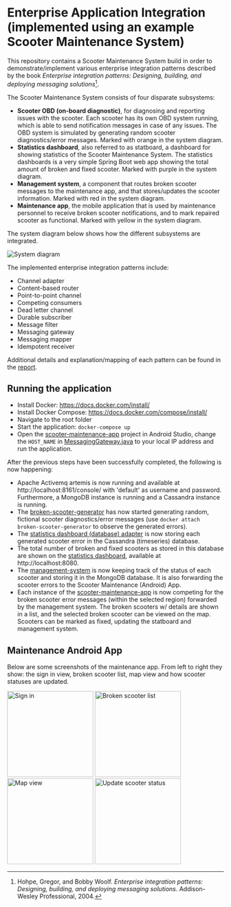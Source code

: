 # Enterprise Application Integration (implemented using an example Scooter Maintenance System)
This repository contains a Scooter Maintenance System build in order to demonstrate/implement various enterprise integration patterns described by the book _Enterprise integration patterns: Designing, building, and deploying messaging solutions_[^1].

The Scooter Maintenance System consists of four disparate subsystems:
- **Scooter OBD (on-board diagnostic)**, for diagnosing and reporting issues with the scooter. Each scooter has its own OBD system running, which is able to send notification messages in case of any issues. The OBD system is simulated by generating random scooter diagnostics/error messages. Marked with orange in the system diagram.
- **Statistics dashboard**, also referred to as statboard, a dashboard for showing statistics of the Scooter Maintenance System. The statistics dashboards is a very simple Spring Boot web app showing the total amount of broken and fixed scooter. Marked with purple in the system diagram.
- **Management system**, a component that routes broken scooter messages to the maintenance app, and that stores/updates the scooter information. Marked with red in the system diagram.
- **Maintenance app**, the mobile application that is used by maintenance personnel to receive broken scooter notifications, and to mark repaired scooter as functional. Marked with yellow in the system diagram.

The system diagram below shows how the different subsystems are integrated.

![System diagram](https://github.com/rriesebos/enterprise-application-integration/blob/main/images/diagrams/system-diagram.png)

The implemented enterprise integration patterns include:
- Channel adapter
- Content-based router
- Point-to-point channel
- Competing consumers
- Dead letter channel
- Durable subscriber
- Message filter
- Messaging gateway
- Messaging mapper
- Idempotent receiver

Additional details and explanation/mapping of each pattern can be found in the [report](https://github.com/rriesebos/enterprise-application-integration/blob/main/report.pdf).

## Running the application
- Install Docker: <https://docs.docker.com/install/>
- Install Docker Compose: <https://docs.docker.com/compose/install/>
- Navigate to the root folder
- Start the application: `docker-compose up`
- Open the [scooter-maintenance-app](https://github.com/rriesebos/enterprise-application-integration/tree/main/scooter-maintenance-app) project in Android Studio, change the `HOST_NAME` in [MessagingGateway.java](https://github.com/rriesebos/enterprise-application-integration/blob/main/scooter-maintenance-app/app/src/main/java/com/eai/scootermaintenanceapp/messaging/MessagingGateway.java) to your local IP address and run the application.

After the previous steps have been successfully completed, the following is now happening:
- Apache Activemq artemis is now running and available at http://localhost:8161/console/ with 'default' as username and password. Furthermore, a MongoDB instance is running and a Cassandra instance is running.
- The [broken-scooter-generator](https://github.com/rriesebos/enterprise-application-integration/tree/main/broken-scooter-generator) has now started generating random, fictional scooter diagnostics/error messages (use `docker attach broken-scooter-generator` to observe the generated errors). 
- The [statistics dashboard (database) adapter](https://github.com/rriesebos/enterprise-application-integration/tree/main/statboard-adapter) is now storing each generated scooter error in the Cassandra (timeseries) database.
- The total number of broken and fixed scooters as stored in this database are shown on the [statistics dashboard](https://github.com/rriesebos/enterprise-application-integration/tree/main/statboard), available at http://localhost:8080. 
- The [management-system](https://github.com/rriesebos/enterprise-application-integration/tree/main/management-system) is now keeping track of the status of each scooter and storing it in the MongoDB database. It is also forwarding the scooter errors to the Scooter Maintenance (Android) App.
- Each instance of the [scooter-maintenance-app](https://github.com/rriesebos/enterprise-application-integration/tree/main/scooter-maintenance-app) is now competing for the broken scooter error messages (within the selected region) forwarded by the management system. The broken scooters w/ details are shown in a list, and the selected broken scooter can be viewed on the map. Scooters can be marked as fixed, updating the statboard and management system.

## Maintenance Android App
Below are some screenshots of the maintenance app. From left to right they show: the sign in view, broken scooter list, map view and how scooter statuses are updated.
<p float="center">
  <img src="https://raw.githubusercontent.com/rriesebos/enterprise-application-integration/main/images/screenshots/sign-in.png" alt="Sign in" width="200"/>
  <img src="https://raw.githubusercontent.com/rriesebos/enterprise-application-integration/main/images/screenshots/broken-scooter-list.png" alt="Broken scooter list" width="200"/>
  <img src="https://raw.githubusercontent.com/rriesebos/enterprise-application-integration/main/images/screenshots/map-view.png" alt="Map view" width="200"/>
  <img src="https://raw.githubusercontent.com/rriesebos/enterprise-application-integration/main/images/screenshots/update-scooter-status.png" alt="Update scooter status" width="200"/>
</p>

[^1]: Hohpe, Gregor, and Bobby Woolf. _Enterprise integration patterns: Designing, building, and deploying messaging solutions._ Addison-Wesley Professional, 2004.
